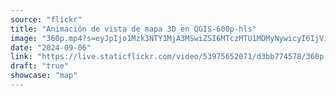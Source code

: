 ```yaml
---
source: "flickr"
title: "Animación de vista de mapa 3D en QGIS-600p-hls"
image: "360p.mp4?s=eyJpIjo1Mzk3NTY1MjA3MSwiZSI6MTczMTU1MDMyNywicyI6IjViYWQxYWZhODNlZWUwZTFmMGMwOTYzYTNiZWJkY2ZlMDMwZTlkZTEiLCJ2IjoxfQ.mp4"
date: "2024-09-06"
link: "https://live.staticflickr.com/video/53975652071/d3bb774578/360p.mp4?s=eyJpIjo1Mzk3NTY1MjA3MSwiZSI6MTczMTU1MDMyNywicyI6IjViYWQxYWZhODNlZWUwZTFmMGMwOTYzYTNiZWJkY2ZlMDMwZTlkZTEiLCJ2IjoxfQ"
draft: "true"
showcase: "map"
---
```

